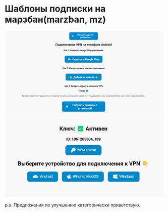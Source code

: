 # Шаблоны подписки на марзбан(marzban, mz)

<p align="center">
  <img src="https://github.com/HabDV/marzban_subs_tmpl/blob/main/img/Snapshot154919.png" alt="Marzban screenshots" width="600" height="auto">
  <img src="https://github.com/HabDV/marzban_subs_tmpl/blob/main/img/Snapshot154850.png?raw=true" alt="Marzban screenshots" width="600" height="auto">
</p>

  p.s. Предложения по улучшению категорически приветствую.
